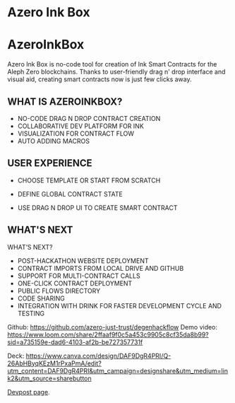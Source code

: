 # Azero Ink Box

# AzeroInkBox

Azero Ink Box is no-code tool for creation of Ink Smart Contracts for the Aleph Zero blockchains. 
Thanks to user-friendly drag n' drop interface and visual aid, creating smart contracts now is just few clicks away.

## WHAT IS AZEROINKBOX?

- NO-CODE  DRAG N DROP CONTRACT CREATION
- COLLABORATIVE DEV PLATFORM FOR INK
- VISUALIZATION FOR CONTRACT FLOW
- AUTO ADDING MACROS

## USER EXPERIENCE

- CHOOSE TEMPLATE OR START FROM SCRATCH

- DEFINE GLOBAL CONTRACT STATE

- USE DRAG N DROP UI TO CREATE SMART CONTRACT

## WHAT'S NEXT

WHAT’S NEXT?

- POST-HACKATHON WEBSITE DEPLOYMENT
- CONTRACT IMPORTS FROM LOCAL DRIVE AND GITHUB
- SUPPORT FOR MULTI-CONTRACT CALLS
- ONE-CLICK CONTRACT DEPLOYMENT
- PUBLIC FLOWS DIRECTORY
- CODE SHARING
- INTEGRATION WITH DRINK FOR FASTER DEVELOPMENT CYCLE AND TESTING

Github: https://github.com/azero-just-trust/degenhackflow
Demo video: https://www.loom.com/share/2ffaaf9f0c5a453c9905c8cf35da8b99?sid=a735159e-dad6-4103-af2b-be727357731f

Deck: https://www.canva.com/design/DAF9DgR4PRI/Q-26AbHByqKEzM1rPxaPmA/edit?utm_content=DAF9DgR4PRI&utm_campaign=designshare&utm_medium=link2&utm_source=sharebutton


[Devpost page]([https://reactflow.dev](https://devpost.com/software/azeroinkbox)https://devpost.com/software/azeroinkbox).

